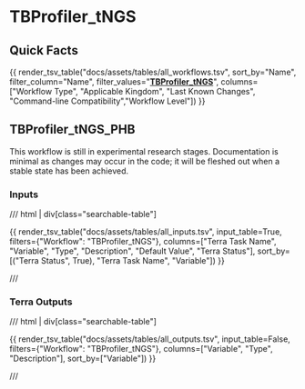 # TBProfiler_tNGS

## Quick Facts

{{ render_tsv_table("docs/assets/tables/all_workflows.tsv", sort_by="Name", filter_column="Name", filter_values="[**TBProfiler_tNGS**](../workflows/standalone/tbprofiler_tngs.md)", columns=["Workflow Type", "Applicable Kingdom", "Last Known Changes", "Command-line Compatibility","Workflow Level"]) }}

## TBProfiler_tNGS_PHB

This workflow is still in experimental research stages. Documentation is minimal as changes may occur in the code; it will be fleshed out when a stable state has been achieved.

### Inputs

/// html | div[class="searchable-table"]

{{ render_tsv_table("docs/assets/tables/all_inputs.tsv", input_table=True, filters={"Workflow": "TBProfiler_tNGS"}, columns=["Terra Task Name", "Variable", "Type", "Description", "Default Value", "Terra Status"], sort_by=[("Terra Status", True), "Terra Task Name", "Variable"]) }}

///

### Terra Outputs

/// html | div[class="searchable-table"]

{{ render_tsv_table("docs/assets/tables/all_outputs.tsv", input_table=False, filters={"Workflow": "TBProfiler_tNGS"}, columns=["Variable", "Type", "Description"], sort_by=["Variable"]) }}

///

